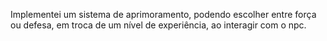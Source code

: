 Implementei um sistema de aprimoramento, podendo escolher entre força ou defesa, em troca de um nível de experiência, ao interagir com o npc. 